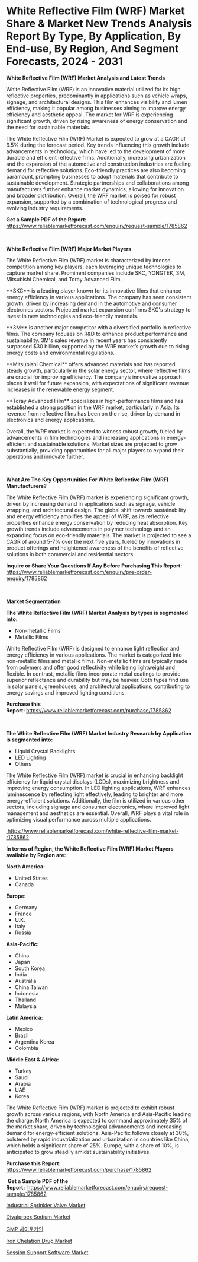 <p><h1>White Reflective Film (WRF) Market Share & Market New Trends Analysis Report By Type, By Application, By End-use, By Region, And Segment Forecasts, 2024 - 2031</h1></p><p><strong>White Reflective Film (WRF) Market Analysis and Latest Trends</strong></p>
<p><p>White Reflective Film (WRF) is an innovative material utilized for its high reflective properties, predominantly in applications such as vehicle wraps, signage, and architectural designs. This film enhances visibility and lumen efficiency, making it popular among businesses aiming to improve energy efficiency and aesthetic appeal. The market for WRF is experiencing significant growth, driven by rising awareness of energy conservation and the need for sustainable materials.</p><p>The White Reflective Film (WRF) Market is expected to grow at a CAGR of 6.5% during the forecast period. Key trends influencing this growth include advancements in technology, which have led to the development of more durable and efficient reflective films. Additionally, increasing urbanization and the expansion of the automotive and construction industries are fueling demand for reflective solutions. Eco-friendly practices are also becoming paramount, prompting businesses to adopt materials that contribute to sustainable development. Strategic partnerships and collaborations among manufacturers further enhance market dynamics, allowing for innovation and broader distribution. Overall, the WRF market is poised for robust expansion, supported by a combination of technological progress and evolving industry requirements.</p></p>
<p><strong>Get a Sample PDF of the Report:&nbsp;</strong> <a href="https://www.reliablemarketforecast.com/enquiry/request-sample/1785862?utm_campaign=1080&utm_medium=2&utm_source=Github&utm_content=ia&utm_term=09102024&utm_id=white-reflective-film-wrf">https://www.reliablemarketforecast.com/enquiry/request-sample/1785862</a></p>
<p>&nbsp;</p>
<p><strong>White Reflective Film (WRF) Major Market Players</strong></p>
<p><p>The White Reflective Film (WRF) market is characterized by intense competition among key players, each leveraging unique technologies to capture market share. Prominent companies include SKC, YONGTEK, 3M, Mitsubishi Chemical, and Toray Advanced Film. </p><p>**SKC** is a leading player known for its innovative films that enhance energy efficiency in various applications. The company has seen consistent growth, driven by increasing demand in the automotive and consumer electronics sectors. Projected market expansion confirms SKC's strategy to invest in new technologies and eco-friendly materials.</p><p>**3M** is another major competitor with a diversified portfolio in reflective films. The company focuses on R&D to enhance product performance and sustainability. 3M's sales revenue in recent years has consistently surpassed $30 billion, supported by the WRF market’s growth due to rising energy costs and environmental regulations.</p><p>**Mitsubishi Chemical** offers advanced materials and has reported steady growth, particularly in the solar energy sector, where reflective films are crucial for improving efficiency. The company’s innovative approach places it well for future expansion, with expectations of significant revenue increases in the renewable energy segment.</p><p>**Toray Advanced Film** specializes in high-performance films and has established a strong position in the WRF market, particularly in Asia. Its revenue from reflective films has been on the rise, driven by demand in electronics and energy applications.</p><p>Overall, the WRF market is expected to witness robust growth, fueled by advancements in film technologies and increasing applications in energy-efficient and sustainable solutions. Market sizes are projected to grow substantially, providing opportunities for all major players to expand their operations and innovate further.</p></p>
<p>&nbsp;</p>
<p><strong>What Are The Key Opportunities For White Reflective Film (WRF) Manufacturers?</strong></p>
<p><p>The White Reflective Film (WRF) market is experiencing significant growth, driven by increasing demand in applications such as signage, vehicle wrapping, and architectural design. The global shift towards sustainability and energy efficiency amplifies the appeal of WRF, as its reflective properties enhance energy conservation by reducing heat absorption. Key growth trends include advancements in polymer technology and an expanding focus on eco-friendly materials. The market is projected to see a CAGR of around 5-7% over the next five years, fueled by innovations in product offerings and heightened awareness of the benefits of reflective solutions in both commercial and residential sectors.</p></p>
<p><strong>Inquire or Share Your Questions If Any Before Purchasing This Report:</strong> <a href="https://www.reliablemarketforecast.com/enquiry/pre-order-enquiry/1785862?utm_campaign=1080&utm_medium=2&utm_source=Github&utm_content=ia&utm_term=09102024&utm_id=white-reflective-film-wrf">https://www.reliablemarketforecast.com/enquiry/pre-order-enquiry/1785862</a></p>
<p>&nbsp;</p>
<p><strong>Market Segmentation</strong></p>
<p><strong>The White Reflective Film (WRF) Market Analysis by types is segmented into:</strong></p>
<p><ul><li>Non-metallic Films</li><li>Metallic Films</li></ul></p>
<p><p>White Reflective Film (WRF) is designed to enhance light reflection and energy efficiency in various applications. The market is categorized into non-metallic films and metallic films. Non-metallic films are typically made from polymers and offer good reflectivity while being lightweight and flexible. In contrast, metallic films incorporate metal coatings to provide superior reflectance and durability but may be heavier. Both types find use in solar panels, greenhouses, and architectural applications, contributing to energy savings and improved lighting conditions.</p></p>
<p><strong>Purchase this Report:&nbsp;</strong><a href="https://www.reliablemarketforecast.com/purchase/1785862?utm_campaign=1080&utm_medium=2&utm_source=Github&utm_content=ia&utm_term=09102024&utm_id=white-reflective-film-wrf">https://www.reliablemarketforecast.com/purchase/1785862</a></p>
<p>&nbsp;</p>
<p><strong>The White Reflective Film (WRF) Market Industry Research by Application is segmented into:</strong></p>
<p><ul><li>Liquid Crystal Backlights</li><li>LED Lighting</li><li>Others</li></ul></p>
<p><p>The White Reflective Film (WRF) market is crucial in enhancing backlight efficiency for liquid crystal displays (LCDs), maximizing brightness and improving energy consumption. In LED lighting applications, WRF enhances luminescence by reflecting light effectively, leading to brighter and more energy-efficient solutions. Additionally, the film is utilized in various other sectors, including signage and consumer electronics, where improved light management and aesthetics are essential. Overall, WRF plays a vital role in optimizing visual performance across multiple applications.</p></p>
<p><a href="https://www.reliablemarketforecast.com/white-reflective-film-market-r1785862?utm_campaign=1080&utm_medium=2&utm_source=Github&utm_content=ia&utm_term=09102024&utm_id=white-reflective-film-wrf">&nbsp;https://www.reliablemarketforecast.com/white-reflective-film-market-r1785862</a></p>
<p><strong>In terms of Region, the White Reflective Film (WRF) Market Players available by Region are:</strong></p>
<p>
    <p> <strong> North America: </strong>
        <ul>
            <li>United States</li>
            <li>Canada</li>
        </ul>
        </p> 
    <p> <strong> Europe: </strong>
        <ul>
            <li>Germany</li>
            <li>France</li>
            <li>U.K.</li>
            <li>Italy</li>
            <li>Russia</li>
        </ul>
        </p> 
    <p> <strong> Asia-Pacific: </strong>
        <ul>
            <li>China</li>
            <li>Japan</li>
            <li>South Korea</li>
            <li>India</li>
            <li>Australia</li>
            <li>China Taiwan</li>
            <li>Indonesia</li>
            <li>Thailand</li>
            <li>Malaysia</li>
        </ul>
        </p> 
    <p> <strong> Latin America: </strong>
        <ul>
            <li>Mexico</li>
            <li>Brazil</li>
            <li>Argentina Korea</li>
            <li>Colombia</li>
        </ul>
        </p> 
    <p> <strong> Middle East & Africa: </strong>
        <ul>
            <li>Turkey</li>
            <li>Saudi</li>
            <li>Arabia</li>
            <li>UAE</li>
            <li>Korea</li>
        </ul>
    </p>
    </p>
<p><p>The White Reflective Film (WRF) market is projected to exhibit robust growth across various regions, with North America and Asia-Pacific leading the charge. North America is expected to command approximately 35% of the market share, driven by technological advancements and increasing demand for energy-efficient solutions. Asia-Pacific follows closely at 30%, bolstered by rapid industrialization and urbanization in countries like China, which holds a significant share of 25%. Europe, with a share of 10%, is anticipated to grow steadily amidst sustainability initiatives.</p></p>
<p><strong>Purchase this Report: </strong><a href="https://www.reliablemarketforecast.com/purchase/1785862?utm_campaign=1080&utm_medium=2&utm_source=Github&utm_content=ia&utm_term=09102024&utm_id=white-reflective-film-wrf">https://www.reliablemarketforecast.com/purchase/1785862</a></p>
<p>&nbsp;<strong>Get a Sample PDF of the Report:&nbsp;&nbsp;</strong><a href="https://www.reliablemarketforecast.com/enquiry/request-sample/1785862?utm_campaign=1080&utm_medium=2&utm_source=Github&utm_content=ia&utm_term=09102024&utm_id=white-reflective-film-wrf">https://www.reliablemarketforecast.com/enquiry/request-sample/1785862</a></p>
<p><strong></strong></p>
<p><p><a href="https://github.com/yoreivesal/Market-Research-Report-List-1/blob/main/industrial-sprinkler-valve-market.md?utm_campaign=1080&utm_medium=2&utm_source=Github&utm_content=ia&utm_term=09102024&utm_id=white-reflective-film-wrf">Industrial Sprinkler Valve Market</a></p><p><a href="https://www.linkedin.com/pulse/pulse-divalproex-sodium-rhythms-change-market-resonance-2024-2031-pcdzf?utm_campaign=1080&utm_medium=2&utm_source=Github&utm_content=ia&utm_term=09102024&utm_id=white-reflective-film-wrf">Divalproex Sodium Market</a></p><p><a href="https://github.com/sougarounis/Market-Research-Report-List-6/blob/main/464850917390.md?utm_campaign=1080&utm_medium=2&utm_source=Github&utm_content=ia&utm_term=09102024&utm_id=white-reflective-film-wrf">GMP 사이토카인</a></p><p><a href="https://www.linkedin.com/pulse/market-insights-global-iron-chelation-drug-forecast-innovation-mik4f?utm_campaign=1080&utm_medium=2&utm_source=Github&utm_content=ia&utm_term=09102024&utm_id=white-reflective-film-wrf">Iron Chelation Drug Market</a></p><p><a href="https://github.com/alkbshrblevitzpf/Market-Research-Report-List-1/blob/main/session-support-software-market.md?utm_campaign=1080&utm_medium=2&utm_source=Github&utm_content=ia&utm_term=09102024&utm_id=white-reflective-film-wrf">Session Support Software Market</a></p></p>